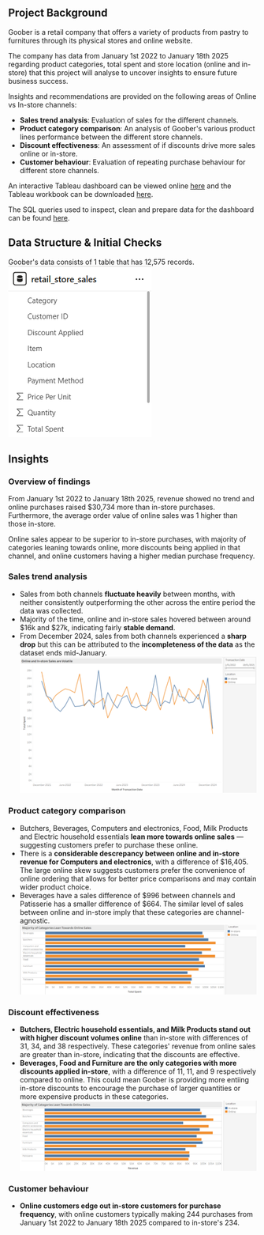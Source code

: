 ## Project Background

Goober is a retail company that offers a variety of products from pastry to furnitures through its physical stores and online website. 

The company has data from January 1st 2022 to January 18th 2025 regarding product categories, total spent and store location (online and in-store) that this project will analyse to uncover insights to ensure future business success.

Insights and recommendations are provided on the following areas of Online vs In-store channels:
- **Sales trend analysis**: Evaluation of sales for the different channels.
- **Product category comparison**: An analysis of Goober's various product lines performance between the different store channels.
- **Discount effectiveness**: An assessment of if discounts drive more sales online or in-store.
- **Customer behaviour**: Evaluation of repeating purchase behaviour for different store channels. 

An interactive Tableau dashboard can be viewed online [here](https://public.tableau.com/app/profile/douglas.tan3479/viz/retail_sales_portfolio/OnlinevsIn-storedashboard) and the Tableau workbook can be downloaded [here](https://github.com/dtan20441/portfolio_online_vs_in-store/blob/main/retail_sales_portfolio.twbx).

The SQL queries used to inspect, clean and prepare data for the dashboard can be found [here](https://github.com/dtan20441/portfolio_online_vs_in-store/blob/main/retail_sales.sql). 

## Data Structure & Initial Checks
Goober's data consists of 1 table that has 12,575 records.  
![Schema](https://github.com/dtan20441/portfolio_online_vs_in-store/blob/main/Screenshots/Schema.png)

## Insights
### Overview of findings
From January 1st 2022 to January 18th 2025, revenue showed no trend and online purchases raised $30,734 more than in-store purchases. Furthermore, the average order value of online sales was 1 higher than those in-store.

Online sales appear to be superior to in-store purchases, with majority of categories leaning towards online, more discounts being applied in that channel, and online customers having a higher median purchase frequency.

### Sales trend analysis
- Sales from both channels **fluctuate heavily** between months, with neither consistently outperforming the other across the entire period the data was collected.
- Majority of the time, online and in-store sales hovered between around $16k and $27k, indicating fairly **stable demand**.
- From December 2024, sales from both channels experienced a **sharp drop** but this can be attributed to the **incompleteness of the data** as the dataset ends mid-January.    
![Sales trend graph](https://github.com/dtan20441/portfolio_online_vs_in-store/blob/main/Screenshots/sales%20trend.png)

### Product category comparison
- Butchers, Beverages, Computers and electronics, Food, Milk Products and Electric household essentials **lean more towards online sales** — suggesting customers prefer to purchase these online.
- There is a **considerable descrepancy between online and in-store revenue for Computers and electronics**, with a difference of $16,405. The large online skew suggests customers prefer the convenience of online ordering that allows for better price comparisons and may contain wider product choice.
- Beverages have a sales difference of $996 between channels and Patisserie has a smaller difference of $664. The similar level of sales between online and in-store imply that these categories are channel-agnostic.
![Product category comparison graph](https://github.com/dtan20441/portfolio_online_vs_in-store/blob/main/Screenshots/category%20comparison.png)

### Discount effectiveness
- **Butchers, Electric household essentials, and Milk Products stand out with higher discount volumes online** than in-store with differences of 31, 34, and 38 respectively. These categories' revenue from online sales are greater than in-store, indicating that the discounts are effective.
- **Beverages, Food and Furniture are the only categories with more discounts applied in-store**, with a difference of 11, 11, and 9 respectively compared to online. This could mean Goober is providing more entiing in-store discounts to encourage the purchase of larger quantities or more expensive products in these categories.
![discount graph](https://github.com/dtan20441/portfolio_online_vs_in-store/blob/main/Screenshots/discounts%20applied.png)

### Customer behaviour 
- **Online customers edge out in-store customers for purchase frequency**, with online customers typically making 244 purchases from January 1st 2022 to January 18th 2025 compared to in-store's 234.  
